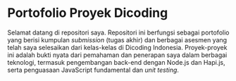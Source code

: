 # Portofolio Proyek Dicoding

Selamat datang di repositori saya. Repositori ini berfungsi sebagai portofolio yang berisi kumpulan *submission* (tugas akhir) dan berbagai asesmen yang telah saya selesaikan dari kelas-kelas di Dicoding Indonesia. Proyek-proyek ini adalah bukti nyata dari pemahaman dan penerapan saya dalam berbagai teknologi, termasuk pengembangan back-end dengan Node.js dan Hapi.js, serta penguasaan JavaScript fundamental dan *unit testing*.
